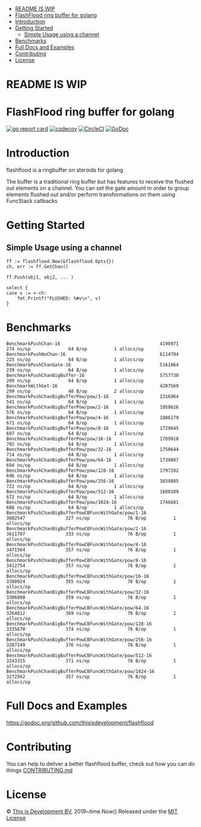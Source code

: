 - [README IS WIP](#readme-is-wip)
- [FlashFlood ring buffer for golang](#flashflood-ring-buffer-for-golang)
- [Introduction](#introduction)
- [Getting Started](#getting-started)
  - [Simple Usage using a channel](#simple-usage-using-a-channel)
- [Benchmarks](#benchmarks)
- [Full Docs and Examples](#full-docs-and-examples)
- [Contributing](#contributing)
- [License](#license)

# README IS WIP 

# FlashFlood ring buffer for golang
[![go report card](https://goreportcard.com/badge/github.com/thisisdevelopment/flashflood "go report card")](https://goreportcard.com/report/github.com/thisisdevelopment/flashflood)
[![codecov](https://codecov.io/gh/thisisdevelopment/flashflood/branch/master/graph/badge.svg)](https://codecov.io/gh/thisisdevelopment/flashflood)
[![CircleCI](https://circleci.com/gh/thisisdevelopment/flashflood.svg?style=svg)](https://circleci.com/gh/thisisdevelopment/flashflood)
[![GoDoc](https://godoc.org/github.com/thisisdevelopment/flashflood?status.svg)](https://godoc.org/github.com/thisisdevelopment/flashflood)

# Introduction
flashflood is a ringbuffer on steroids for golang

The buffer is a traditional ring buffer but has features to receive the flushed out elements on a channel.
You can set the gate amount in order to group elements flushed out and/or perform transformations on them using FuncStack callbacks

# Getting Started

## Simple Usage using a channel
>
    ff := flashflood.New(&flashflood.Opts{})
    ch, err := ff.GetChan()

    ff.Push(obj1, obj2, ... )

    select {
    case v := <-ch:
        fmt.Printf("FLUSHED: %#v\n", v)
    }

# Benchmarks
>   
    BenchmarkPushChan-16                                     4198971               274 ns/op              64 B/op          1 allocs/op
    BenchmarkPushNoChan-16                                   6114704               225 ns/op              64 B/op          1 allocs/op
    BenchmarkPushChanGate-16                                 5161064               239 ns/op              64 B/op          1 allocs/op
    BenchmarkPushChanBigBuffer-16                            5757730               209 ns/op              64 B/op          1 allocs/op
    BenchmarkWithGet-16                                      4207569               299 ns/op              48 B/op          2 allocs/op
    BenchmarkPushChanBigBufferPow/pow/1-16                   2316964               541 ns/op              64 B/op          1 allocs/op
    BenchmarkPushChanBigBufferPow/pow/2-16                   1958626               576 ns/op              64 B/op          1 allocs/op
    BenchmarkPushChanBigBufferPow/pow/4-16                   1886179               671 ns/op              64 B/op          1 allocs/op
    BenchmarkPushChanBigBufferPow/pow/8-16                   1729645               697 ns/op              64 B/op          1 allocs/op
    BenchmarkPushChanBigBufferPow/pow/16-16                  1709918               702 ns/op              64 B/op          1 allocs/op
    BenchmarkPushChanBigBufferPow/pow/32-16                  1750644               714 ns/op              64 B/op          1 allocs/op
    BenchmarkPushChanBigBufferPow/pow/64-16                  1739887               694 ns/op              64 B/op          1 allocs/op
    BenchmarkPushChanBigBufferPow/pow/128-16                 1797282               696 ns/op              64 B/op          1 allocs/op
    BenchmarkPushChanBigBufferPow/pow/256-16                 1659885               722 ns/op              64 B/op          1 allocs/op
    BenchmarkPushChanBigBufferPow/pow/512-16                 1688109               672 ns/op              64 B/op          1 allocs/op
    BenchmarkPushChanBigBufferPow/pow/1024-16                1746681               686 ns/op              64 B/op          1 allocs/op
    BenchmarkPushChanBigBufferPowCBFuncWithGate/pow/1-16             3602547               327 ns/op              76 B/op          1 allocs/op
    BenchmarkPushChanBigBufferPowCBFuncWithGate/pow/2-16             3611797               333 ns/op              76 B/op          1 allocs/op
    BenchmarkPushChanBigBufferPowCBFuncWithGate/pow/4-16             3471564               357 ns/op              76 B/op          1 allocs/op
    BenchmarkPushChanBigBufferPowCBFuncWithGate/pow/8-16             3412754               357 ns/op              76 B/op          1 allocs/op
    BenchmarkPushChanBigBufferPowCBFuncWithGate/pow/16-16            3300924               355 ns/op              76 B/op          1 allocs/op
    BenchmarkPushChanBigBufferPowCBFuncWithGate/pow/32-16            3306800               359 ns/op              76 B/op          1 allocs/op
    BenchmarkPushChanBigBufferPowCBFuncWithGate/pow/64-16            3264612               369 ns/op              76 B/op          1 allocs/op
    BenchmarkPushChanBigBufferPowCBFuncWithGate/pow/128-16           3335670               374 ns/op              76 B/op          1 allocs/op
    BenchmarkPushChanBigBufferPowCBFuncWithGate/pow/256-16           3207249               376 ns/op              76 B/op          1 allocs/op
    BenchmarkPushChanBigBufferPowCBFuncWithGate/pow/512-16           3243315               371 ns/op              76 B/op          1 allocs/op
    BenchmarkPushChanBigBufferPowCBFuncWithGate/pow/1024-16          3272562               357 ns/op              76 B/op          1 allocs/op

# Full Docs and Examples
https://godoc.org/github.com/thisisdevelopment/flashflood

# Contributing 
You can help to deliver a better flashflood buffer, check out how you can do things [CONTRIBUTING.md](CONTRIBUTING.md)

# License 
© [This is Development BV](https://www.thisisdevelopment.nl), 2019~time.Now()
Released under the [MIT License](https://github.com/thisisdevelopment/flashflood/blob/master/LICENSE)
